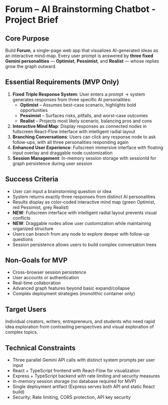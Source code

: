 # Forum – AI Brainstorming Chatbot - Project Brief

## Core Purpose
Build **Forum**, a single-page web app that visualizes AI-generated ideas as an interactive mind-map. Every user prompt is answered by **three fixed Gemini personalities** — **Optimist**, **Pessimist**, and **Realist** — whose replies grow the graph outward.

## Essential Requirements (MVP Only)
1. **Fixed Triple Response System**: User enters a prompt → system generates responses from three specific AI personalities:
   - **Optimist** – Assumes best-case scenario, highlights bold opportunities
   - **Pessimist** – Surfaces risks, pitfalls, and worst-case outcomes
   - **Realist** – Projects most likely scenario, balancing pros and cons
2. **Interactive Mind Map**: Display responses as connected nodes in fullscreen React-Flow interface with intelligent radial layout
3. **Branching Conversations**: Users can click any response node to ask follow-ups, with all three personalities responding again
4. **Enhanced User Experience**: Fullscreen immersive interface with floating input overlay and draggable node customization
4. **Session Management**: In-memory session storage with sessionId for graph persistence during user session

## Success Criteria
- User can input a brainstorming question or idea
- System returns exactly three responses from distinct AI personalities
- Results display as color-coded interactive mind map (green Optimist, red Pessimist, grey Realist)
- **NEW**: Fullscreen interface with intelligent radial layout prevents visual conflicts
- **NEW**: Draggable nodes allow user customization while maintaining organized structure
- Users can branch from any node to explore deeper with follow-up questions
- Session persistence allows users to build complex conversation trees

## Non-Goals for MVP
- Cross-browser session persistence
- User accounts or authentication
- Real-time collaboration
- Advanced graph features beyond basic expand/collapse
- Complex deployment strategies (monolithic container only)

## Target Users
Individual creators, writers, entrepreneurs, and students who need rapid idea exploration from contrasting perspectives and visual exploration of complex topics.

## Technical Constraints
- Three parallel Gemini API calls with distinct system prompts per user input
- React + TypeScript frontend with React-Flow for visualization
- Express + TypeScript backend with rate limiting and security measures
- In-memory session storage (no database required for MVP)
- Single deployment artifact (Express serves both API and static React build)
- Security: Rate limiting, CORS protection, API key security 